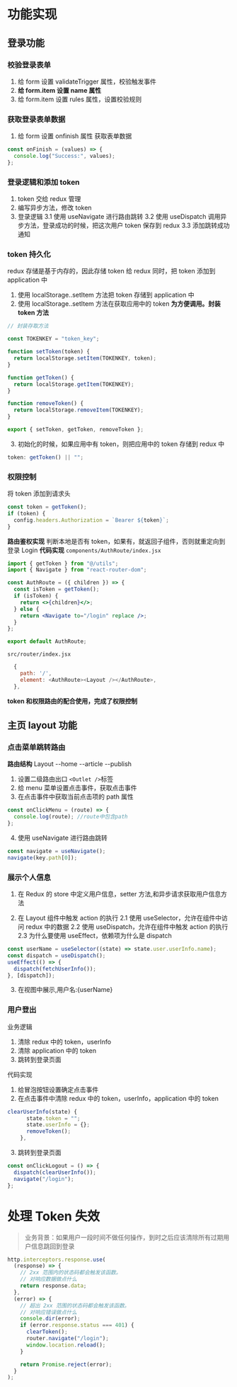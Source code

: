 # 功能实现

## 登录功能

### 校验登录表单

1.  给 form 设置 validateTrigger 属性，校验触发事件
2.  **给 form.item 设置 name 属性**
3.  给 form.item 设置 rules 属性，设置校验规则

### 获取登录表单数据

1. 给 form 设置 onfinish 属性 获取表单数据

```js
const onFinish = (values) => {
  console.log("Success:", values);
};
```

### 登录逻辑和添加 token

1. token 交给 redux 管理
2. 编写异步方法，修改 token
3. 登录逻辑
   3.1 使用 useNavigate 进行路由跳转
   3.2 使用 useDispatch 调用异步方法，登录成功的时候，把这次用户 token 保存到 redux
   3.3 添加跳转成功通知

### token 持久化

redux 存储是基于内存的，因此存储 token 给 redux 同时，把 token 添加到 application 中

1. 使用 localStorage..setItem 方法把 token 存储到 application 中
2. 使用 localStorage..setItem 方法在获取应用中的 token
   **为方便调用。封装 token 方法**

```js
// 封装存取方法

const TOKENKEY = "token_key";

function setToken(token) {
  return localStorage.setItem(TOKENKEY, token);
}

function getToken() {
  return localStorage.getItem(TOKENKEY);
}

function removeToken() {
  return localStorage.removeItem(TOKENKEY);
}

export { setToken, getToken, removeToken };
```

3. 初始化的时候，如果应用中有 token，则把应用中的 token 存储到 redux 中

```js
token: getToken() || "";
```

### 权限控制

将 token 添加到请求头

```js
const token = getToken();
if (token) {
  config.headers.Authorization = `Bearer ${token}`;
}
```

**路由鉴权实现**
判断本地是否有 token，如果有，就返回子组件，否则就重定向到登录 Login
**代码实现**
`components/AuthRoute/index.jsx`

```jsx
import { getToken } from "@/utils";
import { Navigate } from "react-router-dom";

const AuthRoute = ({ children }) => {
  const isToken = getToken();
  if (isToken) {
    return <>{children}</>;
  } else {
    return <Navigate to="/login" replace />;
  }
};

export default AuthRoute;
```

`src/router/index.jsx`

```js
  {
    path: '/',
    element: <AuthRoute><Layout /></AuthRoute>,
  },
```

**token 和权限路由的配合使用，完成了权限控制**

## 主页 layout 功能

### 点击菜单跳转路由

**路由结构**
Layout
--home
--article
--publish

1. 设置二级路由出口
   `<Outlet />`标签
2. 给 menu 菜单设置点击事件，获取点击事件
3. 在点击事件中获取当前点击项的 path 属性

```js
const onClickMenu = (route) => {
  console.log(route); //route中包含path
};
```

4. 使用 useNavigate 进行路由跳转

```js
const navigate = useNavigate();
navigate(key.path[0]);
```

### 展示个人信息

1. 在 Redux 的 store 中定义用户信息，setter 方法,和异步请求获取用户信息方法

2. 在 Layout 组件中触发 action 的执行
   2.1 使用 useSelector，允许在组件中访问 redux 中的数据
   2.2 使用 useDispatch，允许在组件中触发 action 的执行
   2.3 为什么要使用 useEffect，依赖项为什么是 dispatch

```js
const userName = useSelector((state) => state.user.userInfo.name);
const dispatch = useDispatch();
useEffect(() => {
  dispatch(fetchUserInfo());
}, [dispatch]);
```

3. 在视图中展示,用户名:{userName}

### 用户登出

业务逻辑

1. 清除 redux 中的 token，userInfo
2. 清除 application 中的 token
3. 跳转到登录页面

代码实现

1. 给冒泡按钮设置确定点击事件
2. 在点击事件中清除 redux 中的 token，userInfo，application 中的 token

```js
clearUserInfo(state) {
      state.token = "";
      state.userInfo = {};
      removeToken();
    },
```

3. 跳转到登录页面

```js
const onClickLogout = () => {
  dispatch(clearUserInfo());
  navigate("/login");
};
```

# 处理 Token 失效

> 业务背景：如果用户一段时间不做任何操作，到时之后应该清除所有过期用户信息跳回到登录

```javascript
http.interceptors.response.use(
  (response) => {
    // 2xx 范围内的状态码都会触发该函数。
    // 对响应数据做点什么
    return response.data;
  },
  (error) => {
    // 超出 2xx 范围的状态码都会触发该函数。
    // 对响应错误做点什么
    console.dir(error);
    if (error.response.status === 401) {
      clearToken();
      router.navigate("/login");
      window.location.reload();
    }

    return Promise.reject(error);
  }
);
```
